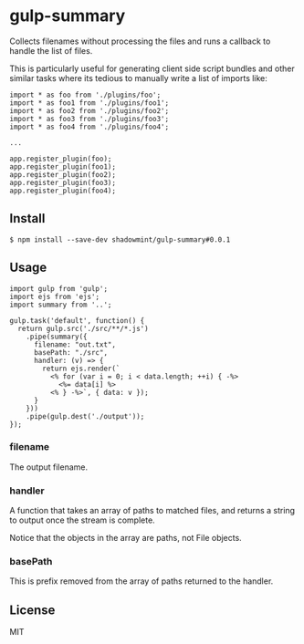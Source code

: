 # gulp-summary

Collects filenames without processing the files and runs a callback to
handle the list of files.

This is particularly useful for generating client side script bundles and
other similar tasks where its tedious to manually write a list of imports
like:

```
import * as foo from './plugins/foo';
import * as foo1 from './plugins/foo1';
import * as foo2 from './plugins/foo2';
import * as foo3 from './plugins/foo3';
import * as foo4 from './plugins/foo4';

...

app.register_plugin(foo);
app.register_plugin(foo1);
app.register_plugin(foo2);
app.register_plugin(foo3);
app.register_plugin(foo4);
```

## Install

```
$ npm install --save-dev shadowmint/gulp-summary#0.0.1
```

## Usage

```
import gulp from 'gulp';
import ejs from 'ejs';
import summary from '..';

gulp.task('default', function() {
  return gulp.src('./src/**/*.js')
    .pipe(summary({
      filename: "out.txt",
      basePath: "./src",
      handler: (v) => {
        return ejs.render(`
          <% for (var i = 0; i < data.length; ++i) { -%>
            <%= data[i] %>
          <% } -%>`, { data: v });
      }
    }))
    .pipe(gulp.dest('./output'));
});
```

### filename

The output filename.

### handler

A function that takes an array of paths to matched files, and returns a
string to output once the stream is complete.

Notice that the objects in the array are paths, not File objects.

### basePath

This is prefix removed from the array of paths returned to the handler.

## License

MIT
